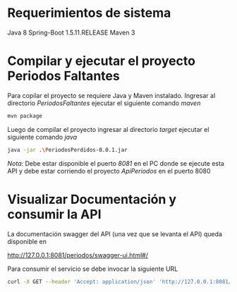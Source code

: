 # Requerimientos de sistema

Java 8
Spring-Boot 1.5.11.RELEASE
Maven 3

# Compilar y ejecutar el proyecto Periodos Faltantes
Para copilar el proyecto se requiere Java y Maven instalado.
Ingresar al directorio *PeriodosFaltantes* ejecutar el siguiente comando *maven*

```bash
mvn package
```

Luego de compilar el proyecto ingresar al directorio *target* ejecutar el siguiente comando *java*

```bash
java -jar .\PeriodosPerdidos-0.0.1.jar
```
*Nota*:
Debe estar disponible el puerto *8081* en el PC donde se ejecute esta API y debe estar corriendo el proyecto *ApiPeriodos* en el puerto 8080

# Visualizar Documentación y consumir la API

La documentación swagger del API (una vez que se levanta el API) queda disponible en

http://127.0.0.1:8081/periodos/swagger-ui.html#/

Para consumir el servicio se debe invocar la siguiente URL

```bash
curl -X GET --header 'Accept: application/json' 'http://127.0.0.1:8081/periodos/missing'
```
